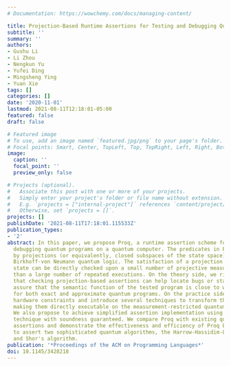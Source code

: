 ```yaml
---
# Documentation: https://wowchemy.com/docs/managing-content/

title: Projection-Based Runtime Assertions for Testing and Debugging Quantum Programs
subtitle: ''
summary: ''
authors:
- Gushu Li
- Li Zhou
- Nengkun Yu
- Yufei Ding
- Mingsheng Ying
- Yuan Xie
tags: []
categories: []
date: '2020-11-01'
lastmod: 2021-08-11T12:18:01-05:00
featured: false
draft: false

# Featured image
# To use, add an image named `featured.jpg/png` to your page's folder.
# Focal points: Smart, Center, TopLeft, Top, TopRight, Left, Right, BottomLeft, Bottom, BottomRight.
image:
  caption: ''
  focal_point: ''
  preview_only: false

# Projects (optional).
#   Associate this post with one or more of your projects.
#   Simply enter your project's folder or file name without extension.
#   E.g. `projects = ["internal-project"]` references `content/project/deep-learning/index.md`.
#   Otherwise, set `projects = []`.
projects: []
publishDate: '2021-08-11T17:18:01.115533Z'
publication_types:
- '2'
abstract: In this paper, we propose Proq, a runtime assertion scheme for testing and
  debugging quantum programs on a quantum computer. The predicates in Proq are represented
  by projections (or equivalently, closed subspaces of the state space), following
  Birkhoff-von Neumann quantum logic. The satisfaction of a projection by a quantum
  state can be directly checked upon a small number of projective measurements rather
  than a large number of repeated executions. On the theory side, we rigorously prove
  that checking projection-based assertions can help locate bugs or statistically
  assure that the semantic function of the tested program is close to what we expect,
  for both exact and approximate quantum programs. On the practice side, we consider
  hardware constraints and introduce several techniques to transform the assertions,
  making them directly executable on the measurement-restricted quantum computers.
  We also propose to achieve simplified assertion implementation using local projection
  technique with soundness guaranteed. We compare Proq with existing quantum program
  assertions and demonstrate the effectiveness and efficiency of Proq by its applications
  to assert two sophisticated quantum algorithms, the Harrow-Hassidim-Lloyd algorithm
  and Shor's algorithm.
publication: '*Proceedings of the ACM on Programming Languages*'
doi: 10.1145/3428218
---
```

